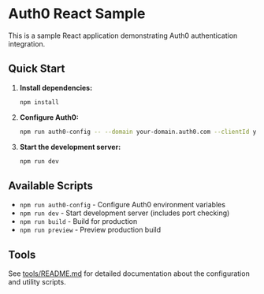 # Auth0 React Sample

This is a sample React application demonstrating Auth0 authentication integration.

## Quick Start

1. **Install dependencies:**
   ```bash
   npm install
   ```

2. **Configure Auth0:**
   ```bash
   npm run auth0-config -- --domain your-domain.auth0.com --clientId your-client-id --port 5173
   ```

3. **Start the development server:**
   ```bash
   npm run dev
   ```

## Available Scripts

- `npm run auth0-config` - Configure Auth0 environment variables
- `npm run dev` - Start development server (includes port checking)
- `npm run build` - Build for production
- `npm run preview` - Preview production build

## Tools

See [tools/README.md](tools/README.md) for detailed documentation about the configuration and utility scripts.
